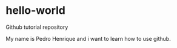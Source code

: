 # hello-world
Github tutorial repository

My name is Pedro Henrique and i want to learn how to use github.
